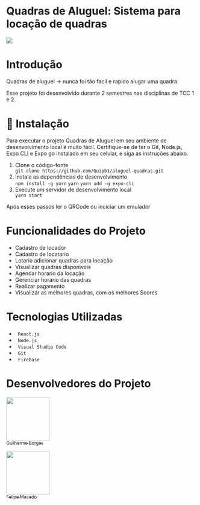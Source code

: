 # Quadras de Aluguel: Sistema para locação de quadras
<p align="left"><img src="http://img.shields.io/static/v1?label=STATUS&message=EM%20DESENVOLVIMENTO&color=GREEN&style=for-the-badge"/></p>

# Introdução
<p> Quadras de aluguel -> nunca foi tão facil e rapido alugar uma quadra. </p>

<p></p>
<p> Esse projeto foi desenvolvido durante 2 semestres nas disciplinas de TCC 1 e 2. </p>

# 📁 Instalação
<p> Para executar o projeto Quadras de Aluguel em seu ambiente de desenvolvimento local é muito fácil. Certifique-se de ter o Git, Node.js, Expo CLI e Expo go instalado em seu celular, e siga as instruções abaixo.</p>
<ol>
<li> Clone o código-fonte </li>
<code>git clone https://github.com/Guipb1/aluguel-quadras.git</code>
<li> Instale as dependências de desenvolvimento </li>
<code>npm install -g yarn</code>
<code>yarn</code>
<code>yarn add -g expo-cli</code>
<li> Execute um servidor de desenvolvimento local </li>
 <code>yarn start </code>
 </ol>
 <p> Após esses passos ler o QRCode ou inciciar um emulador </p>
 
 #  Funcionalidades do Projeto
 <ul>
 <li> Cadastro de locador </li>
 <li> Cadastro de locatario </li> 
 <li> Lotario adicionar quadras para locação </li>  
 <li> Visualizar quadras disponiveis </li>
 <li> Agendar horario da locação </li>
 <li> Gerenciar horario das quadras </li>
 <li> Realizar pagamento </li>
 <li> Visualizar as melhores quadras, com os melhores Scores </li>
 
 </ul>
  


 # Tecnologias Utilizadas
 <ul>
 <li> <code> React.js </code> </li>
 <li> <code> Node.js </code> </li>
 <li> <code> Visual Studio Code </code> </li>
 <li> <code> Git </code> </li>
 <li> <code> Firebase </code> </li> 
 </ul>
 
 # Desenvolvedores do Projeto
 [<img src="https://avatars.githubusercontent.com/u/43188745?v=4" width=115><br><sub>Guilherme Borges</sub>](https://github.com/guipb1) 
 
 [<img src="https://avatars.githubusercontent.com/u/106127810?v=4" width=115><br><sub>Felipe Macedo </sub>](https://github.com/felipenogarolli99) 
